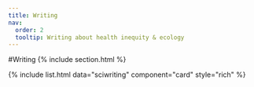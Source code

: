 ```yaml
---
title: Writing
nav:
  order: 2
  tooltip: Writing about health inequity & ecology
---
```


#<i class="fa-sharp fa-solid fa-pen-nib"></i>Writing
{% include section.html %}

{%
  include list.html
  data="sciwriting"
  component="card"
  style="rich"
%}